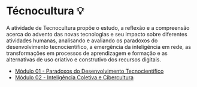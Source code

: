 # Técnocultura 💡

A atividade de Tecnocultura propõe o estudo, a reflexão e a compreensão acerca do advento das novas tecnologias e seu impacto sobre diferentes atividades humanas, analisando e avaliando os paradoxos do desenvolvimento tecnocientífico, a emergência da inteligência em rede, as transformações em processos de aprendizagem e formação e as alternativas de uso criativo e construtivo dos recursos digitais.

- [Módulo 01 - Paradoxos do Desenvolvimento Tecnocientífico](modulo-1/)
- [Módulo 02 - Inteligência Coletiva e Cibercultura](modulo-2/)
